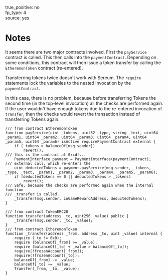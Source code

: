 true_positive: no  
fp_type: 4  
source: yes

# Notes

It seems there are two major contracts involved. First the `payService`
contract is called. This then calls into the `paymentContract`. Depending on
some conditions, this contract will then issue a token transfer by calling the
`EtheremonToken` contract (re-entered).

Transferring tokens twice doesn't work with Sereum. The `require` statements
lock the variables to the nested invocation by the `paymentContract`. 

In this case, there is no problem, because before transferring Tokens the
second time (in the top-level invocation) all the checks are performed again.
If the user wouldn't have enough tokens due to the re-entered invocation of
`transfer`, then the checks would revert the transaction instead of
transferring Tokens again.


```solidity
/// from contract EtheremonToken
function payService(uint _tokens, uint32 _type, string _text, uint64 _param1, uint64 _param2, uint64 _param3, uint64 _param4, uint64 _param5, uint64 _param6) isActive requirePaymentContract external {
    if (_tokens > balanceOf[msg.sender])
        revert();
/// this is the contract at 0xcdf...
    PaymentInterface payment = PaymentInterface(paymentContract);
/// external call, which re-enters the 
    uint deductedTokens = payment.payService(msg.sender, _tokens, _type, _text, _param1, _param2, _param3, _param4, _param5, _param6);
    if (deductedTokens == 0 || deductedTokens > _tokens)
        revert();
/// Safe, because the checks are performed again when the internal function
/// _transfer is called.
    _transfer(msg.sender, inGameRewardAddress, deductedTokens);
}
```


```solidity
/// from contract TokenERC20
function transfer(address _to, uint256 _value) public {
    _transfer(msg.sender, _to, _value);
}
/// from contract EtheremonToken
function _transfer(address _from, address _to, uint _value) internal {
    require (_to != 0x0);
    require (balanceOf[_from] >= _value);
    require (balanceOf[_to] + _value > balanceOf[_to]);
    require(!frozenAccount[_from]);
    require(!frozenAccount[_to]);
    balanceOf[_from] -= _value;
    balanceOf[_to] += _value;
    Transfer(_from, _to, _value);
}
```
